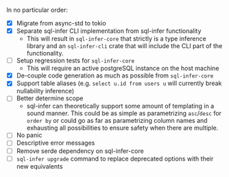 In no particular order:

- [x] Migrate from async-std to tokio
- [x] Separate sql-infer CLI implementation from sql-infer functionality
    - This will result in `sql-infer-core` that strictly is a type inference library and an `sql-infer-cli` crate that will include the CLI part of the functionality. 
- [ ] Setup regression tests for `sql-infer-core`
    - This will require an active postgreSQL instance on the host machine   
- [x] De-couple code generation as much as possible from `sql-infer-core`
- [x] Support table aliases (e.g. `select u.id from users u` will currently break nullability inference)
- [ ] Better determine scope
    - sql-infer can theoretically support some amount of templating in a sound manner. This could be as simple as parametrizing `asc`/`desc` for `order by` or could go as far as parametrizing column names and exhausting all possibilities to ensure safety when there are multiple.
- [ ] No panic
- [ ] Descriptive error messages
- [ ] Remove serde dependency on sql-infer-core
- [ ] `sql-infer upgrade` command to replace deprecated options with their new equivalents  